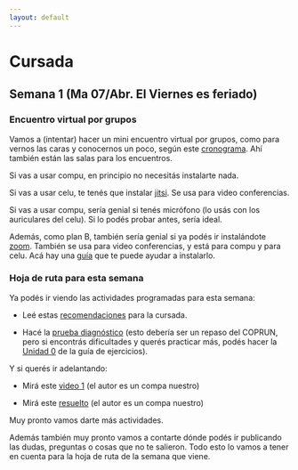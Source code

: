 ```yaml
---
layout: default
---
```

# Cursada

<!---
{% assign cursada = site.data.cursada_actual %}
{% include cursada.md cursada=site.data.cursada_actual %}
--->

<!---
## Semana 2 (Ma 14/Abr y Vie 17/Abr)

Hoja de ruta para esta semana, para cada clase:

### Clase Ma 14/Abr

* Encuentros virtuales para trabajar las dudas del foro, según este cronograma:
--->


## Semana 1 (Ma 07/Abr. El Viernes es feriado)
<!---
* Completar la [encuesta de relevamiento tecnológico](https://docs.google.com/forms/d/1WjBEGgg_rBTDGzfZb5j-YZBPIMxuRVcKOlCDaoc9XeQ/)
--->

### Encuentro virtual por grupos
Vamos a (intentar) hacer un mini encuentro virtual por grupos, como para vernos las caras y conocernos un poco, según este [cronograma](cronograma). Ahí también están las salas para los encuentros.

Si vas a usar compu, en principio no necesitás instalarte nada. 

Si vas a usar celu, te tenés que instalar [jitsi](https://jitsi.org/downloads/). Se usa para video conferencias.

Si vas a usar compu, sería genial si tenés micrófono (lo usás con los auriculares del celu). Si lo podés probar antes, sería ideal.

Además, como plan B, también sería genial si ya podés ir instalándote [zoom](https://zoom.us/download). También se usa para video conferencias, y está para compu y para celu. Acá hay una [guía](assets/tutoriales/tutorial_zoom.pdf) que te puede ayudar a instalarlo.


### Hoja de ruta para esta semana
Ya podés ir viendo las actividades programadas para esta semana:

* Leé estas [recomendaciones](recomendaciones) para la cursada.

* Hacé la [prueba diagnóstico](https://docs.google.com/forms/d/1lsNd1Ny_ApRA73p3TlivCEAc2Dlu2OO--jcgORhfnds/) (esto debería ser un repaso del COPRUN, pero si encontrás dificultades y querés practicar más, podés hacer la [Unidad 0](assets/pdf/unidad0_repasoAlgebraico.pdf) de la guía de ejercicios).

Y si querés ir adelantando:
* Mirá este [video 1](https://youtu.be/PzbDS-1X7Cw) (el autor es un compa nuestro)

* Mirá este [resuelto](assets/cursada/unidad1/Problema_1_Mesas.pdf) (el autor es un compa nuestro)

Muy pronto vamos darte más actividades.

Además también muy pronto vamos a contarte dónde podés ir publicando las dudas, preguntas o cosas que no te salieron. Todo esto lo vamos a tener en cuenta para la hoja de ruta de la semana que viene.

<!---
* Mirar este [resuelto]().

* Hacer los ejercicios 1 a 7 de la [Unidad 1: modelos lineales](assets/pdf/unidad1_modelosLineales.pdf).

* Publicar dudas, preguntas, o cosas que no salieron en el [foro]()

* Material complementario recomendado:
    * Demás cosas sobre [modelo lineal en material]()
    * Estas páginas de este libro
    * este video
--->